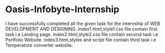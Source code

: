 # Oasis-Infobyte-Internship
I have successfully completed all the given task for the internship of WEB DEVELOPMENT AND DESIGNING.
index1.html,style1.css file contain first task i.e Landing page.
index2.html,style2.css file contain second task i.e Portfolio Website.
index3.html,styles and script file contain third task i.e Temperature converter website.
